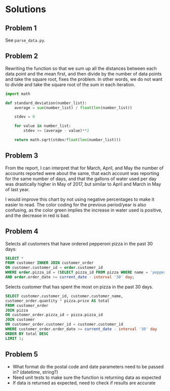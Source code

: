 # Solutions

## Problem 1

See `parse_data.py`.

## Problem 2

Rewriting the function so that we sum up all the distances between each data
point and the mean first, and then divide by the number of data points and
take the square root, fixes the problem. In other words, we do not want to
divide and take the square root of the sum in each iteration.

```py
import math

def standard_deviation(number_list):
    average = sum(number_list) / float(len(number_list))

    stdev = 0

    for value in number_list:
        stdev += (average - value)**2

    return math.sqrt(stdev/float(len(number_list)))
```

## Problem 3

From the report, I can interpret that for March, April, and May the number of accounts reported were about the same, that each account was reporting for the same number of days, and that the gallons of water used per day was drastically higher in May of 2017, but similar to April and March in May of last year.

I would improve this chart by not using negative percentages to make it easier to read. The color coding for the previous period/year is also confusing, as the color green implies the increase in water used is positive, and the decrease in red is bad. 

## Problem 4

Selects all customers that have ordered pepperoni pizza in the past 30 days:

```sql
SELECT *
FROM customer INNER JOIN customer_order
ON customer.customer_id = order.customer_id
WHERE order.pizza_id = (SELECT pizza_id FROM pizza WHERE name = 'pepperoni')
AND order.order_date >= current_date - interval '30' day;
```

Selects customer that has spent the most on pizza in the past 30 days.

```sql
SELECT customer.customer_id, customer.customer_name,
customer_order.quantity * pizza.price AS total
FROM customer_order
JOIN pizza
ON customer_order.pizza_id = pizza.pizza_id
JOIN customer
ON customer_order.customer_id = customer.customer_id
WHERE customer_order.order_date >= current_date - interval '30' day
ORDER BY total DESC
LIMIT 1;
```

## Problem 5

- What format do the postal code and date parameters need to be passed in?
  (datetime, string?)
- Need unit tests to make sure the function is returning data as expected
- If data is returned as expected, need to check if results are accurate